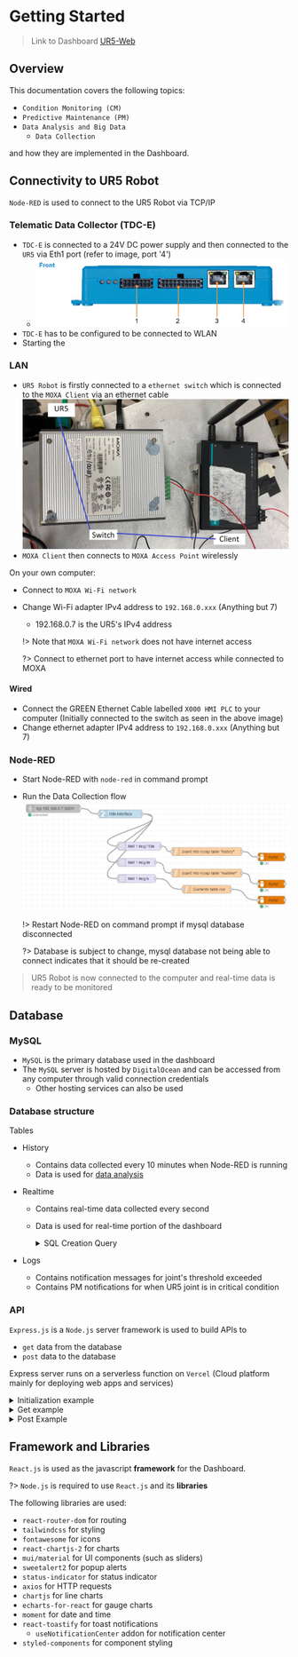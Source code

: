# Getting Started

> Link to Dashboard [UR5-Web](https://ur5reactapp.vercel.app/)

## Overview

This documentation covers the following topics:

- `Condition Monitoring (CM)`
- `Predictive Maintenance (PM)`
- `Data Analysis and Big Data`
  - `Data Collection`

and how they are implemented in the Dashboard.

## Connectivity to UR5 Robot

`Node-RED` is used to connect to the UR5 Robot via TCP/IP

### Telematic Data Collector (TDC-E)
- `TDC-E` is connected to a 24V DC power supply and then connected to the `UR5` via Eth1 port (refer to image, port '4')
  - ![TDC-E front](/IMG/TDC-E.png 'TDC-E Front')
- `TDC-E` has to be configured to be connected to WLAN 
- Starting the 

### LAN

- `UR5 Robot` is firstly connected to a `ethernet switch` which is connected to the `MOXA Client` via an ethernet cable
  ![logo](/img/switchclientconnection.jpg 'Connection Diagram')
- `MOXA Client` then connects to `MOXA Access Point` wirelessly

On your own computer:

- Connect to `MOXA Wi-Fi network`
- Change Wi-Fi adapter IPv4 address to `192.168.0.xxx` (Anything but 7)

  - 192.168.0.7 is the UR5's IPv4 address

  !> Note that `MOXA Wi-Fi network` does not have internet access

  ?> Connect to ethernet port to have internet access while connected to MOXA

#### Wired

- Connect the GREEN Ethernet Cable labelled `X000 HMI PLC` to your computer \(Initially connected to the switch as seen in the above image)
- Change ethernet adapter IPv4 address to `192.168.0.xxx` (Anything but 7)

### Node-RED

- Start Node-RED with `node-red` in command prompt
- Run the Data Collection flow
  ![logo](/img/datacollectionflow.jpg)

  !> Restart Node-RED on command prompt if mysql database disconnected

  ?> Database is subject to change, mysql database not being able to connect indicates that it should be re-created

> UR5 Robot is now connected to the computer and real-time data is ready to be monitored

## Database

### MySQL

- `MySQL` is the primary database used in the dashboard
- The `MySQL` server is hosted by `DigitalOcean` and can be accessed from any computer through valid connection credentials
  - Other hosting services can also be used

### Database structure

Tables

- History
  - Contains data collected every 10 minutes when Node-RED is running
  - Data is used for [data analysis]()
- Realtime

  - Contains real-time data collected every second
  - Data is used for real-time portion of the dashboard
    <details>
      <summary>SQL Creation Query</summary>

    ```sql
    CREATE TABLE realtime (
    collected_on DATETIME DEFAULT CURRENT_TIMESTAMP,
    id INTEGER PRIMARY KEY AUTO_INCREMENT,
    operating_time BIGINT,
    physical_robot_connected INTEGER,
    real_robot_enabled INTEGER,
    robot_power_on INTEGER,
    emergency_stopped INTEGER,
    protective_stopped INTEGER,
    program_paused INTEGER,
    program_running INTEGER,
    robot_mode TEXT,
    robot_mode_description TEXT,
    control_mode TEXT,
    control_mode_description TEXT,
    target_speed_fraction REAL,
    speed_scaling REAL,
    target_speed_fraction_limit REAL,
    joint_position_actual_0 REAL,
    joint_position_target_0 REAL,
    joint_position_actual_degree_0 REAL,
    joint_position_target_degree_0 REAL,
    joint_speed_actual_0 REAL,
    joint_current_actual_0 REAL,
    joint_voltage_actual_0 REAL,
    joint_motor_temperature_0 REAL,
    joint_mode_0 TEXT,
    joint_mode_description_0 TEXT,
    joint_position_actual_1 REAL,
    joint_position_target_1 REAL,
    joint_position_actual_degree_1 REAL,
    joint_position_target_degree_1 REAL,
    joint_speed_actual_1 REAL,
    joint_current_actual_1 REAL,
    joint_voltage_actual_1 REAL,
    joint_motor_temperature_1 REAL,
    joint_mode_1 TEXT,
    joint_mode_description_1 TEXT,
    joint_position_actual_2 REAL,
    joint_position_target_2 REAL,
    joint_position_actual_degree_2 REAL,
    joint_position_target_degree_2 REAL,
    joint_speed_actual_2 REAL,
    joint_current_actual_2 REAL,
    joint_voltage_actual_2 REAL,
    joint_motor_temperature_2 REAL,
    joint_mode_2 TEXT,
    joint_mode_description_2 TEXT,
    joint_position_actual_3 REAL,
    joint_position_target_3 REAL,
    joint_position_actual_degree_3 REAL,
    joint_position_target_degree_3 REAL,
    joint_speed_actual_3 REAL,
    joint_current_actual_3 REAL,
    joint_voltage_actual_3 REAL,
    joint_motor_temperature_3 REAL,
    joint_mode_3 TEXT,
    joint_mode_description_3 TEXT,
    joint_position_actual_4 REAL,
    joint_position_target_4 REAL,
    joint_position_actual_degree_4 REAL,
    joint_position_target_degree_4 REAL,
    joint_speed_actual_4 REAL,
    joint_current_actual_4 REAL,
    joint_voltage_actual_4 REAL,
    joint_motor_temperature_4 REAL,
    joint_mode_4 TEXT,
    joint_mode_description_4 TEXT,
    joint_position_actual_5 REAL,
    joint_position_target_5 REAL,
    joint_position_actual_degree_5 REAL,
    joint_position_target_degree_5 REAL,
    joint_speed_actual_5 REAL,
    joint_current_actual_5 REAL,
    joint_voltage_actual_5 REAL,
    joint_motor_temperature_5 REAL,
    joint_mode_5 TEXT,
    joint_mode_description_5 TEXT
    );
    ```

    </details>

- Logs
  - Contains notification messages for joint's threshold exceeded
  - Contains PM notifications for when UR5 joint is in critical condition

### API

`Express.js` is a `Node.js` server framework is used to build APIs to

- `get` data from the database
- `post` data to the database

Express server runs on a serverless function on `Vercel` (Cloud platform mainly for deploying web apps and services)

  <details>
    <summary>Initialization example</summary>

  ```js
  const mysql = require("mysql2");

  const mysqlPool = mysql.createPool({
    host: "yourdatabaseurl",
    port: 12345,
    user: "root",
    password: "password",
    database: "databasename",
  });

  const express = require("express");
  const app = express();
  ```

  </details>
  
  <details>
    <summary>Get example</summary>

  ```js
  // Define the route to fetch data from the history table, limited to 500 rows
  app.get("hist/", async (req, res) => {
    mysqlPool.getConnection((err, connection) => {
      if (err) {
        console.error("Error establishing MySQL connection:", err);
        res.status(500).json({ error: "Internal server error" });
        return;
      }

      connection.query(
        "SELECT * FROM history order by collected_on asc limit 500",
        (error, results) => {
          connection.release();
          if (error) {
            console.error("Error fetching MySQL data:", error);
            res.status(500).json({ error: "Internal server error" });
            return;
          }

          console.log("Data fetched!");
          res.json(results);
        }
      );
    });
  });
  ```

</details>

<details>
<summary>Post Example</summary>

```js
// API endpoint for updating threshold settings in global_settings table
app.post("/threshold/:joint", (req, res) => {
  const { threshold } = req.body;
  const joint = req.params.joint;
  // Convert the threshold array to a JSON string
  const thresholdJson = JSON.stringify(threshold);
  // Get a connection from the pool
  mysqlPool.getConnection((err, connection) => {
    if (err) {
      console.error("Error establishing MySQL connection:", err);
      res.status(500).json({ error: "Internal server error" });
      return;
    }

    connection.query(
      `UPDATE global_settings SET threshold = ? WHERE id = ${joint};`,
      [thresholdJson],
      (error, results) => {
        connection.release();
        if (error) {
          console.error("Error clearing and resetting table:", error);
          res.status(500).json({ error: "Internal server error" });
          return;
        }

        console.log(`Joint ${joint} threshold updated! `, { threshold });
        res.json(results);
      }
    );
  });
});
```

</details>

## Framework and Libraries

`React.js` is used as the javascript **framework** for the Dashboard.

?> `Node.js` is required to use `React.js` and its **libraries**

The following libraries are used:

- `react-router-dom` for routing
- `tailwindcss` for styling
- `fontawesome` for icons
- `react-chartjs-2` for charts
- `mui/material` for UI components (such as sliders)
- `sweetalert2` for popup alerts
- `status-indicator` for status indicator
- `axios` for HTTP requests
- `chartjs` for line charts
- `echarts-for-react` for gauge charts
- `moment` for date and time
- `react-toastify` for toast notifications
  - `useNotificationCenter` addon for notification center
- `styled-components` for component styling